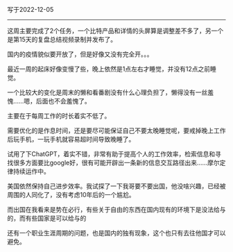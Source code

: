 写于2022-12-05

-----

这周主要完成了2个任务，一个比特产品和详情的头屏算是调整差不多了，另一个是第15天的复盘总结视频录制并发布了。

国内的疫情貌似要开放了，但是好像又没有完全开。。。

最近一周的起床好像变慢了些，晚上依然是1点左右才睡觉，并没有12点之前睡觉。

一个比较大的变化是周末的懒和看番剧没有什么心理负担了，懒得没有一丝羞愧……嗯，后面也不会羞愧了。

主要在于每周工作的时长着实不低了。

需要优化的是作息时间，还是要尽可能保证自己不要太晚睡觉呢，要戒掉晚上工作后玩手机，一玩手机就容易超时间导致晚睡了。

试用了下ChatGPT，着实不错，非常有助于提高个人的工作效率，检索信息和寻找很多方面要比google好，很有可能开辟出一条新的信息交互路径出来……摩尔定律持续运作中。

美国依然保持自己进步效率。我试探了一下我哥要不要出国，他没啥兴趣，已经被周围的人同化了，没有考虑10年后的一个尴尬。

而出国在我看来是势在必行，有些关于自由的东西在国内现有的环境下是没法给与的，而有些国家是可以给与的

还有一个职业生涯周期的问题，也是国内的独有现象，这个也只有去往他国才可以避免。
